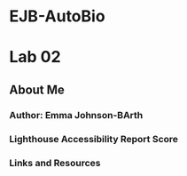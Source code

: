 # EJB-AutoBio

# Lab 02

## About Me

### Author: Emma Johnson-BArth

### Lighthouse Accessibility Report Score

### Links and Resources
